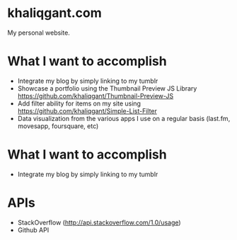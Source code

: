 khaliqgant.com
=====

My personal website.


What I want to accomplish
=====
* Integrate my blog by simply linking to my tumblr
* Showcase a portfolio using the Thumbnail Preview JS Library https://github.com/khaliqgant/Thumbnail-Preview-JS
* Add filter ability for items on my site using https://github.com/khaliqgant/Simple-List-Filter
* Data visualization from the various apps I use on a regular basis (last.fm, movesapp, foursquare, etc)

What I want to accomplish
=====
* Integrate my blog by simply linking to my tumblr


APIs
=====
* StackOverflow (http://api.stackoverflow.com/1.0/usage)
* Github API



